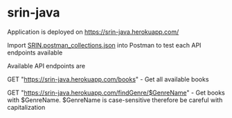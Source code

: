 # srin-java

Application is deployed on https://srin-java.herokuapp.com/

Import [SRIN.postman_collections.json](https://github.com/Marvinwidjaja/srin-java/blob/master/SRIN.postman_collection.json) into Postman to test each API endpoints available


Available API endpoints are 


GET
"https://srin-java.herokuapp.com/books" - Get all available books

GET 
"https://srin-java.herokuapp.com/findGenre/$GenreName" - Get books with $GenreName. $GenreName is case-sensitive therefore be careful with capitalization
